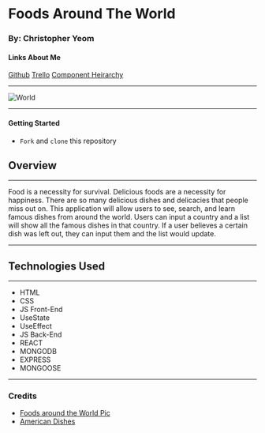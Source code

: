 # Foods Around The World

### By: Christopher Yeom

#### Links About Me

[Github](https://github.com/Cyeom97/Foods-Around-The-World) [Trello](https://trello.com/b/BCrxqu82/foods-around-the-world) [Component Heirarchy](https://lucid.app/lucidchart/8fb6d955-c341-4307-ad7c-81ef31cf3521/edit?beaconFlowId=56E923C1BE354759&invitationId=inv_69f5dce2-b1d2-4b2e-b2ff-0e288157c78c&page=0_0#)

---

![World](https://cdn.tasteatlas.com/static/map_entire2.png)

---

#### **Getting Started**

- `Fork` and `clone` this repository

## **Overview**

---

Food is a necessity for survival. Delicious foods are a necessity for happiness. There are so many delicious dishes and delicacies that people miss out on. This application will allow users to see, search, and learn famous dishes from around the world. Users can input a country and a list will show all the famous dishes in that country. If a user believes a certain dish was left out, they can input them and the list would update.

---

## Technologies Used

---

- HTML
- CSS
- JS Front-End
- UseState
- UseEffect
- JS Back-End
- REACT
- MONGODB
- EXPRESS
- MONGOOSE

---

### Credits

- [Foods around the World Pic](https://www.google.com/imgres?imgurl=https%3A%2F%2Fcdn.tasteatlas.com%2Fstatic%2Fmap_entire2.png&imgrefurl=https%3A%2F%2Fwww.tasteatlas.com%2F&tbnid=i0CbtQsNU31JhM&vet=12ahUKEwiDvtzJke36AhWHmVMKHU2wBe4QMygBegUIARDsAQ..i&docid=jLTNouDQOj2a-M&w=1500&h=786&q=foods%20around%20the%20world&ved=2ahUKEwiDvtzJke36AhWHmVMKHU2wBe4QMygBegUIARDsAQ)
- [American Dishes](https://www.cnn.com/travel/article/american-food-dishes/index.html)
